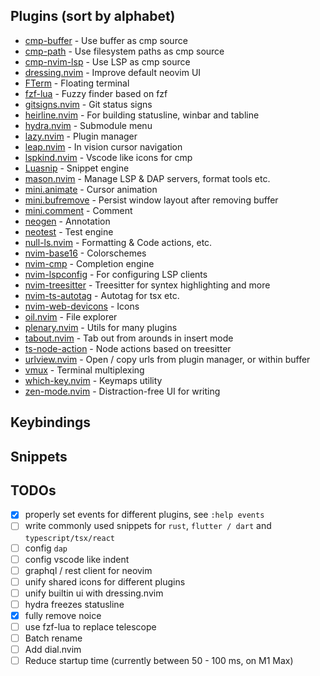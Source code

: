 ## Plugins (sort by alphabet)

- [cmp-buffer](https://github.com/hrsh7th/cmp-buffer) - Use buffer as cmp source
- [cmp-path](https://github.com/hrsh7th/cmp-path) - Use filesystem paths as cmp source
- [cmp-nvim-lsp](https://github.com/hrsh7th/cmp-nvim-lsp) - Use LSP as cmp source
- [dressing.nvim](https://github.com/stevearc/dressing.nvim) - Improve default neovim UI
- [FTerm](https://github.com/numToStr/FTerm.nvim) - Floating terminal
- [fzf-lua](https://github.com/ibhagwan/fzf-lua) - Fuzzy finder based on fzf
- [gitsigns.nvim](https://github.com/lewis6991/gitsigns.nvim) - Git status signs
- [heirline.nvim](https://github.com/rebelot/heirline.nvim) - For building statusline, winbar and tabline
- [hydra.nvim](https://github.com/anuvyklack/hydra.nvim) - Submodule menu
- [lazy.nvim](https://github.com/folke/lazy.nvim) - Plugin manager
- [leap.nvim](https://github.com/ggandor/leap.nvim) - In vision cursor navigation
- [lspkind.nvim](https://github.com/onsails/lspkind.nvim) - Vscode like icons for cmp
- [Luasnip](https://github.com/L3MON4D3/LuaSnip) - Snippet engine
- [mason.nvim](https://github.com/williamboman/mason.nvim) - Manage LSP & DAP servers, format tools etc.
- [mini.animate](https://github.com/echasnovski/mini.animate) - Cursor animation
- [mini.bufremove](https://github.com/echasnovski/mini.bufremove) - Persist window layout after removing buffer
- [mini.comment](https://github.com/echasnovski/mini.comment) - Comment
- [neogen](https://github.com/danymat/neogen) - Annotation
- [neotest](https://github.com/nvim-neotest/neotest) - Test engine
- [null-ls.nvim](https://github.com/jose-elias-alvarez/null-ls.nvim) - Formatting & Code actions, etc.
- [nvim-base16](https://github.com/rrethy/nvim-base16) - Colorschemes
- [nvim-cmp](https://github.com/hrsh7th/nvim-cmp) - Completion engine
- [nvim-lspconfig](https://github.com/neovim/nvim-lspconfig) - For configuring LSP clients
- [nvim-treesitter](https://github.com/nvim-treesitter/nvim-treesitter) - Treesitter for syntex highlighting and more
- [nvim-ts-autotag](https://github.com/windwp/nvim-ts-autotag) - Autotag for tsx etc.
- [nvim-web-devicons](https://github.com/nvim-tree/nvim-web-devicons) - Icons
- [oil.nvim](https://github.com/stevearc/oil.nvim) - File explorer
- [plenary.nvim](https://github.com/nvim-lua/plenary.nvim) - Utils for many plugins
- [tabout.nvim](https://github.com/abecodes/tabout.nvim) - Tab out from arounds in insert mode
- [ts-node-action](https://github.com/ckolkey/ts-node-action) - Node actions based on treesitter
- [urlview.nvim](https://github.com/axieax/urlview.nvim) - Open / copy urls from plugin manager, or within buffer
- [vmux](https://github.com/yazgoo/vmux) - Terminal multiplexing
- [which-key.nvim](https://github.com/folke/which-key.nvim) - Keymaps utility
- [zen-mode.nvim](https://github.com/folke/zen-mode.nvim) - Distraction-free UI for writing

## Keybindings

## Snippets

## TODOs

- [x] properly set events for different plugins, see `:help events`
- [ ] write commonly used snippets for `rust`, `flutter / dart` and `typescript/tsx/react`
- [ ] config `dap`
- [ ] config vscode like indent
- [ ] graphql / rest client for neovim
- [ ] unify shared icons for different plugins
- [ ] unify builtin ui with dressing.nvim
- [ ] hydra freezes statusline
- [x] fully remove noice
- [ ] use fzf-lua to replace telescope
- [ ] Batch rename
- [ ] Add dial.nvim
- [ ] Reduce startup time (currently between 50 - 100 ms, on M1 Max)
